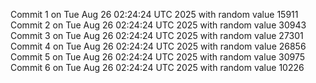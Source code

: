 Commit 1 on Tue Aug 26 02:24:24 UTC 2025 with random value 15911
Commit 2 on Tue Aug 26 02:24:24 UTC 2025 with random value 30943
Commit 3 on Tue Aug 26 02:24:24 UTC 2025 with random value 27301
Commit 4 on Tue Aug 26 02:24:24 UTC 2025 with random value 26856
Commit 5 on Tue Aug 26 02:24:24 UTC 2025 with random value 30975
Commit 6 on Tue Aug 26 02:24:24 UTC 2025 with random value 10226
